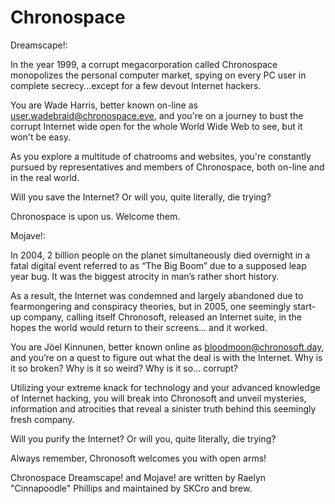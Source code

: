 # Chronospace
Dreamscape!:

In the year 1999, a corrupt megacorporation called Chronospace monopolizes the personal computer market, spying on every PC user in complete secrecy...except for a few devout Internet hackers.

You are Wade Harris, better known on-line as user.wadebraid@chronospace.eve, and you're on a journey to bust the corrupt Internet wide open for the whole World Wide Web to see, but it won't be easy. 

As you explore a multitude of chatrooms and websites, you're constantly pursued by representatives and members of Chronospace, both on-line and in the real world. 

Will you save the Internet? Or will you, quite literally, die trying?

Chronospace is upon us. Welcome them.



Mojave!:

In 2004, 2 billion people on the planet simultaneously died overnight in a fatal digital event referred to as “The Big Boom” due to a supposed leap year bug. It was the biggest atrocity in man’s rather short history.


As a result, the Internet was condemned and largely abandoned due to fearmongering and conspiracy theories, but in 2005, one seemingly start-up company, calling itself Chronosoft, released an Internet suite, in the hopes the world would return to their screens... and it worked.


You are Jöel Kinnunen, better known online as bloodmoon@chronosoft.day, and you’re on a quest to figure out what the deal is with the Internet. Why is it so broken? Why is it so weird? Why is it so… corrupt?


Utilizing your extreme knack for technology and your advanced knowledge of Internet hacking, you will break into Chronosoft and unveil mysteries, information and atrocities that reveal a sinister truth behind this seemingly fresh company.



Will you purify the Internet? Or will you, quite literally, die trying?



Always remember, Chronosoft welcomes you with open arms! 



Chronospace Dreamscape! and Mojave! are written by Raelyn "Cinnapoodle" Phillips and maintained by SKCro and brew.
